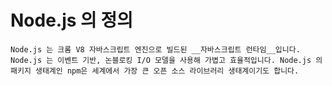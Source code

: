 # Node.js 의 정의
    Node.js 는 크롬 V8 자바스크립트 엔진으로 빌드된 __자바스크립트 런타임__입니다. Node.js 는 이벤트 기반, 논블로킹 I/O 모델을 사용해 가볍고 효율적입니다. Node.js 의 패키지 생태계인 npm은 세계에서 가장 큰 오픈 소스 라이브러리 생태계이기도 합니다.

## 